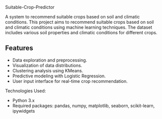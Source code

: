 Suitable-Crop-Predictor

A system to recommend suitable crops based on soil and climatic conditions.
This project aims to recommend suitable crops based on soil and climatic conditions using machine learning techniques. The dataset includes various soil properties and climatic conditions for different crops.

## Features

- Data exploration and preprocessing.
- Visualization of data distributions.
- Clustering analysis using KMeans.
- Predictive modeling with Logistic Regression.
- User input interface for real-time crop recommendation.

Technologies Used:

- Python 3.x
- Required packages: pandas, numpy, matplotlib, seaborn, scikit-learn, ipywidgets
